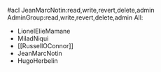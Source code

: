 #acl JeanMarcNotin:read,write,revert,delete,admin AdminGroup:read,write,revert,delete,admin All:
 * LionelElieMamane
 * MiladNiqui
 * [[RussellOConnor]]
 * JeanMarcNotin
 * HugoHerbelin
